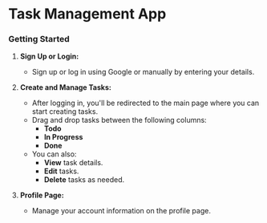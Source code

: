 # Task Management App

### Getting Started

1. **Sign Up or Login:**
   - Sign up or log in using Google or manually by entering your details.

2. **Create and Manage Tasks:**
   - After logging in, you'll be redirected to the main page where you can start creating tasks.
   - Drag and drop tasks between the following columns:
     - **Todo**
     - **In Progress**
     - **Done**
   - You can also:
     - **View** task details.
     - **Edit** tasks.
     - **Delete** tasks as needed.

3. **Profile Page:**
   - Manage your account information on the profile page.

